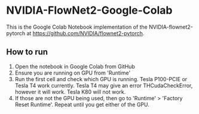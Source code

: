 # NVIDIA-FlowNet2-Google-Colab
This is the Google Colab Notebook implementation of the NVIDIA-flownet2-pytorch at https://github.com/NVIDIA/flownet2-pytorch.

## How to run
1) Open the notebook in Google Colab from GitHub
2) Ensure you are running on GPU from 'Runtime'
3) Run the first cell and check which GPU is running. Tesla P100-PCIE or Tesla T4 work currently. Tesla T4 may give an error THCudaCheckError, however it will work. Tesla K80 will not work.
4) If those are not the GPU being used, then go to 'Runtime' > 'Factory Reset Runtime'. Repeat until you get either of the GPU.
